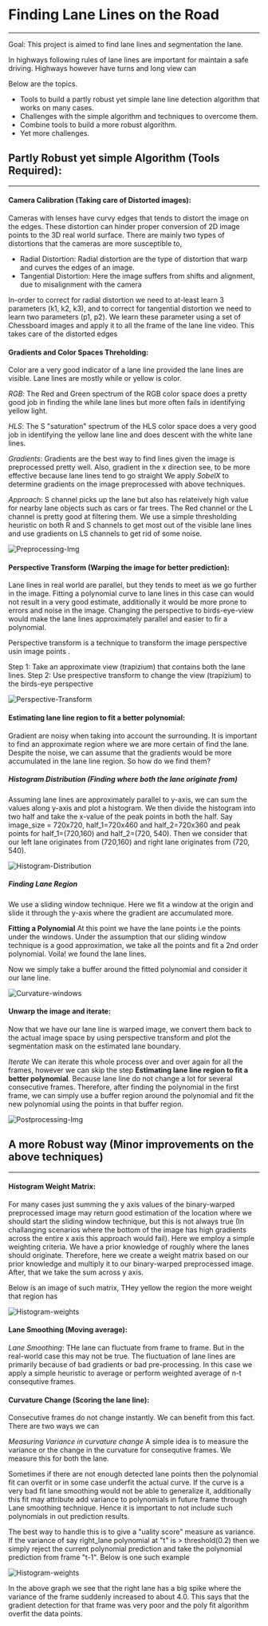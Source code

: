 # Finding Lane Lines on the Road
--------------

Goal: This project is aimed to find lane lines and segmentation the lane.

In highways following rules of lane lines are important for maintain a safe driving. Highways however have turns and 
long view can 
  
 Below are the topics.
 * Tools to build a partly robust yet simple lane line detection algorithm that works on many cases.
 * Challenges with the simple algorithm and techniques to overcome them.
 * Combine tools to build a more robust algorithm.
 * Yet more challenges.
 
 
## Partly Robust yet simple Algorithm (Tools Required):
--------------------

#### Camera Calibration (Taking care of Distorted images):
Cameras with lenses have curvy edges that tends to distort the image on the edges. These distortion can hinder proper
 conversion of 2D image points to the 3D real world surface. There are mainly two types of distortions that the cameras are more susceptible to,

   * Radial Distortion: Radial distortion are the type of distortion that warp and curves the edges of an image.
   * Tangential Distortion: Here the image suffers from shifts and alignment, due to misalignment with the camera
   
In-order to correct for radial distortion we need to at-least learn 3 parameters (k1, k2, k3), and to correct 
for tangential distortion we need to learn two parameters (p1, p2). We learn these parameter using a set of 
Chessboard images and apply it to all the frame of the lane line video. This takes care of the distorted edges
 
#### Gradients and Color Spaces Threholding:
Color are a very good indicator of a lane line provided the lane lines are visible. Lane lines are mostly while or 
yellow is color. 

*RGB*: The Red and Green spectrum of the RGB color space does a pretty good job in finding the while lane 
lines but more often fails in identifying yellow light.

*HLS*: The S "saturation" spectrum of the HLS color space does a very good job in identifying the yellow lane line 
and does descent with the white lane lines.

*Gradients*: Gradients are the best way to find lines given the image is preprocessed pretty well. Also, gradient in the x 
direction see, to be more effective because lane lines tend to go straight We apply *SobelX* to determine gradients 
on the image preprocessed with above techniques.

*Approach*: S channel picks up the lane but also has relateively high value for nearby lane objects such as cars or 
far trees. The Red channel or the L channel is pretty good at filtering them. We use a simple thresholding heuristic 
on both R and S channels to get most out of the visible lane lines and use gradients on LS channels to get rid of 
some noise.

![Preprocessing-Img](https://github.com/Sardhendu/self-driving-vehicle/blob/master/src/lane_line_advance/image/preprocessed_image.png)

#### Perspective Transform (Warping the image for better prediction):
Lane lines in real world are parallel, but they tends to meet as we go further in the image. Fitting a polynomial 
curve to lane lines in this case can would not result in a very good estimate, additionally it would be more prone to
 errors and noise in the image. Changing the perspective to birds-eye-view would make the lane lines approximately 
 parallel and easier to fir a polynomial.
 
 Perspective transform is a technique to transform the image perspective usin image points . 
 
 Step 1: Take an approximate view (trapizium) that contains both the lane lines.
 Step 2: Use prespective transform to change the view (trapizium) to the birds-eye perspective
 
![Perspective-Transform](https://github.com/Sardhendu/self-driving-vehicle/blob/master/src/lane_line_advance/image/perspective_transform.png)
 
#### Estimating lane line region to fit a better polynomial:
Gradient are noisy when taking into account the surrounding. It is important to find an approximate region where we 
are more certain of find the lane. Despite the noise, we can assume that the gradients would be more accumulated in 
the lane line region. So how do we find them? 

##### *Histogram Distribution (Finding where both the lane originate from)*
Assuming lane lines are approximately 
parallel to 
y-axis, we can sum the values along y-axis and plot a histogram. We then divide the histogram into two half and take 
the x-value of the peak points in both the half. Say image_size = 720x720, half_1=720x460 and half_2=720x360 and peak
 points for half_1=(720,160) and half_2=(720, 540). Then we consider that our left lane originates from (720,160) and
  right lane originates from (720, 540).
  
![Histogram-Distribution](https://github.com/Sardhendu/self-driving-vehicle/blob/master/src/lane_line_advance/image/histogram_dist.png)

##### *Finding Lane Region*
We use a sliding window technique. Here we fit a window at the origin and slide it through the y-axis where the gradient are accumulated more.

**Fitting a Polynomial** 
At this point we have the lane points i.e the points under the windows. Under the assumption that our sliding window 
technique is a good approximation, we take all the points and fit a 2nd order polynomial. Voila! we found the lane 
lines.

Now we simply take a buffer around the fitted polynomial and consider it our lane line.

![Curvature-windows](https://github.com/Sardhendu/self-driving-vehicle/blob/master/src/lane_line_advance/image/curvature_windows.png)


#### Unwarp the image and iterate:
Now that we have our lane line is warped image, we convert them back to the actual image space by using perspective 
transform and plot the segmentation mask on the estimated lane boundary.

*Iterate* We can iterate this whole process over and over again for all the frames, however we can skip the 
step **Estimating lane line region to fit a better polynomial**. Because lane line do not change a lot for several 
consecutive frames. Therefore, after finding the polynomial in the first frame, we can simply use a buffer region 
around the polynomial and fit the new polynomial using the points in that buffer region.

![Postprocessing-Img](https://github.com/Sardhendu/self-driving-vehicle/blob/master/src/lane_line_advance/image/postprocess.png)


## A more Robust way (Minor improvements on the above techniques)
------------- 
  
#### Histogram Weight Matrix:
For many cases just summing the y axis values of the binary-warped preprocessed image may return good estimation of 
the location where we should start the sliding window technique, but this is not always true (In challanging 
scenarios where the bottom of the image has high gradients across the entire x axis this approach would fail). Here 
we employ a simple weighting criteria. We have a prior knowledge of roughly where the lanes should originate. 
Therefore, here we create a weight matrix based on our prior knowledge and multiply it to our binary-warped 
preprocessed image. After, that we take the sum across y axis. 

Below is an image of such matrix, THey yellow the region the more weight that region has  
    
![Histogram-weights](https://github.com/Sardhendu/self-driving-vehicle/blob/master/src/lane_line_advance/image/histogram_weights.png)
   
#### Lane Smoothing (Moving average):

*Lane Smoothing*: THe lane can fluctuate from frame to frame. But in the real-world case this may not be true. The 
fluctuation of lane lines are primarily because of bad gradients or bad pre-processing. In this case we apply a 
simple heuristic to average or perform weighted average of n-t consequtive frames. 

#### Curvature Change (Scoring the lane line):
Consecutive frames do not change instantly. We can benefit from this fact. There are two ways we can
 
*Measuring Variance in curvature change* A simple idea is to measure the variance or the change in the curvature for 
consequtive frames. We measure this for both the lane.

Sometimes if there are not enough detected lane points then the polynomial fit can overfit or in some case underfit 
the actual curve. If the curve is a very bad fit lane smoothing would not be able to generalize it, additionally this
 fit may attribute add variance to polynomials in future frame through Lane smoothing technique. Hence it is 
 important to not include such polynomials in out prediction results.
 
 The best way to handle this is to give a "uality score" measure as variance. If the variance of say 
 right_lane polynomial at "t" is > threshold(0.2) then we simply reject the current polynomial prediction and take 
 the polynomial prediction from frame "t-1". Below is one such example     
      
![Histogram-weights](https://github.com/Sardhendu/self-driving-vehicle/blob/master/src/lane_line_advance/image/change_in_curvature.png)

In the above graph we see that the right lane has a big spike where the variance of the frame suddenly increased
 to about 4.0. This says that the gradient detection for that frame was very poor and the poly fit algorithm overfit 
 the data points.